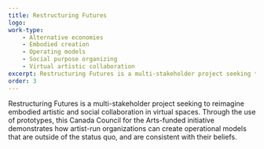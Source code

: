 ```yaml
---
title: Restructuring Futures
logo:
work-type: 
    - Alternative economies 
    - Embodied creation 
    - Operating models 
    - Social purpose organizing 
    - Virtual artistic collaboration
excerpt: Restructuring Futures is a multi-stakeholder project seeking to reimagine embodied artistic and social collaboration in virtual spaces.
order: 3
---
```

Restructuring Futures is a multi-stakeholder project seeking to reimagine embodied artistic and social collaboration in virtual spaces. Through the use of prototypes, this Canada Council for the Arts-funded initiative demonstrates how artist-run organizations can create operational models that are outside of the status quo, and are consistent with their beliefs.